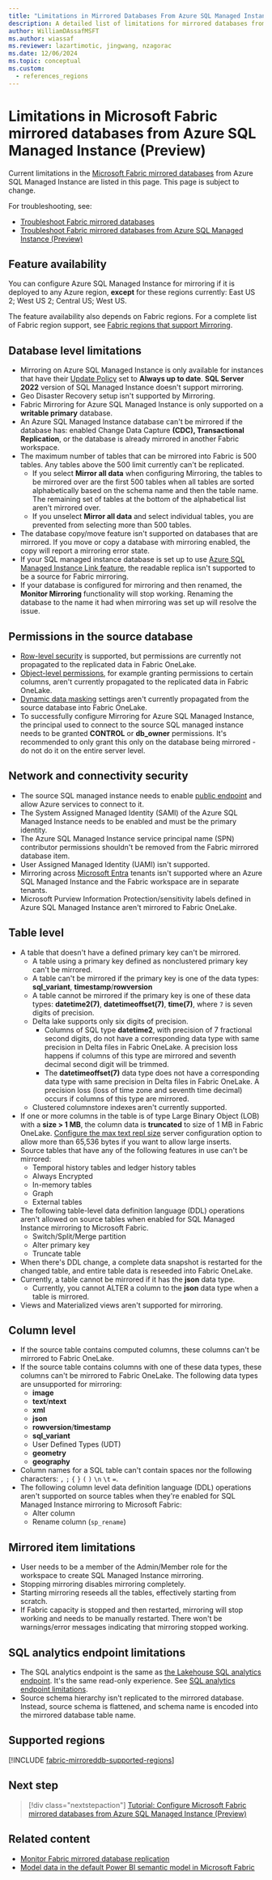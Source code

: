 ```yaml
---
title: "Limitations in Mirrored Databases From Azure SQL Managed Instance (Preview)"
description: A detailed list of limitations for mirrored databases from Azure SQL Managed Instance in Microsoft Fabric.
author: WilliamDAssafMSFT
ms.author: wiassaf
ms.reviewer: lazartimotic, jingwang, nzagorac
ms.date: 12/06/2024
ms.topic: conceptual
ms.custom:
  - references_regions
---
```

# Limitations in Microsoft Fabric mirrored databases from Azure SQL Managed Instance (Preview)

Current limitations in the [Microsoft Fabric mirrored databases](overview.md) from Azure SQL Managed Instance are listed in this page. This page is subject to change.

For troubleshooting, see:

- [Troubleshoot Fabric mirrored databases](troubleshooting.md)
- [Troubleshoot Fabric mirrored databases from Azure SQL Managed Instance (Preview)](azure-sql-managed-instance-troubleshoot.md)

## Feature availability

You can configure Azure SQL Managed Instance for mirroring if it is deployed to any Azure region, **except** for these regions currently: East US 2; West US 2; Central US; West US. 

The feature availability also depends on Fabric regions. For a complete list of Fabric region support, see [Fabric regions that support Mirroring](#supported-regions).

## Database level limitations

- Mirroring on Azure SQL Managed Instance is only available for instances that have their [Update Policy](/azure/azure-sql/managed-instance/update-policy?view=azuresql-mi&preserve-view=true) set to **Always up to date**. **SQL Server 2022** version of SQL Managed Instance doesn't support mirroring.
- Geo Disaster Recovery setup isn't supported by Mirroring.
- Fabric Mirroring for Azure SQL Managed Instance is only supported on a **writable primary** database.
- An Azure SQL Managed Instance database can't be mirrored if the database has: enabled Change Data Capture **(CDC), Transactional Replication**, or the database is already mirrored in another Fabric workspace.
- The maximum number of tables that can be mirrored into Fabric is 500 tables. Any tables above the 500 limit currently can't be replicated.
  - If you select **Mirror all data** when configuring Mirroring, the tables to be mirrored over are the first 500 tables when all tables are sorted alphabetically based on the schema name and then the table name. The remaining set of tables at the bottom of the alphabetical list aren't mirrored over.
  - If you unselect **Mirror all data** and select individual tables, you are prevented from selecting more than 500 tables.
- The database copy/move feature isn't supported on databases that are mirrored. If you move or copy a database with mirroring enabled, the copy will report a mirroring error state.
- If your SQL managed instance database is set up to use [Azure SQL Managed Instance Link feature](/azure/azure-sql/managed-instance/managed-instance-link-feature-overview?view=azuresql-mi&preserve-view=true), the readable replica isn't supported to be a source for Fabric mirroring.
- If your database is configured for mirroring and then renamed, the **Monitor Mirroring** functionality will stop working. Renaming the database to the name it had when mirroring was set up will resolve the issue.

## Permissions in the source database

- [Row-level security](/sql/relational-databases/security/row-level-security?view=azuresqldb-mi-current&preserve-view=true) is supported, but permissions are currently not propagated to the replicated data in Fabric OneLake.
- [Object-level permissions](/sql/t-sql/statements/grant-object-permissions-transact-sql?view=azuresqldb-mi-current&preserve-view=true), for example granting permissions to certain columns, aren't currently propagated to the replicated data in Fabric OneLake.
- [Dynamic data masking](/sql/relational-databases/security/dynamic-data-masking?view=azuresqldb-mi-current&preserve-view=true) settings aren't currently propagated from the source database into Fabric OneLake.
- To successfully configure Mirroring for Azure SQL Managed Instance, the principal used to connect to the source SQL managed instance needs to be granted **CONTROL** or **db_owner** permissions. It's recommended to only grant this only on the database being mirrored - do not do it on the entire server level.

## Network and connectivity security

- The source SQL managed instance needs to enable [public endpoint](/azure/azure-sql/managed-instance/public-endpoint-configure?view=azuresql&tabs=azure-portal&preserve-view=true) and allow Azure services to connect to it.
- The System Assigned Managed Identity (SAMI) of the Azure SQL Managed Instance needs to be enabled and must be the primary identity.
- The Azure SQL Managed Instance service principal name (SPN) contributor permissions shouldn't be removed from the Fabric mirrored database item.
- User Assigned Managed Identity (UAMI) isn't supported.
- Mirroring across [Microsoft Entra](/entra/fundamentals/new-name) tenants isn't supported where an Azure SQL Managed Instance and the Fabric workspace are in separate tenants.  
- Microsoft Purview Information Protection/sensitivity labels defined in Azure SQL Managed Instance aren't mirrored to Fabric OneLake.

## Table level

- A table that doesn't have a defined primary key can't be mirrored.
  - A table using a primary key defined as nonclustered primary key can't be mirrored.  
  - A table can't be mirrored if the primary key is one of the data types: **sql_variant**, **timestamp**/**rowversion**
  - A table cannot be mirrored if the primary key is one of these data types: **datetime2(7)**, **datetimeoffset(7)**, **time(7)**, where `7` is seven digits of precision.
  - Delta lake supports only six digits of precision.
    - Columns of SQL type **datetime2**, with precision of 7 fractional second digits, do not have a corresponding data type with same precision in Delta files in Fabric OneLake. A precision loss happens if columns of this type are mirrored and seventh decimal second digit will be trimmed.
    - The **datetimeoffset(7)** data type does not have a corresponding data type with same precision in Delta files in Fabric OneLake. A precision loss (loss of time zone and seventh time decimal) occurs if columns of this type are mirrored.   
  - Clustered columnstore indexes aren't currently supported.
- If one or more columns in the table is of type Large Binary Object (LOB) with a **size > 1 MB**, the column data is **truncated** to size of 1 MB in Fabric OneLake. [Configure the max text repl size](/sql/database-engine/configure-windows/configure-the-max-text-repl-size-server-configuration-option) server configuration option to allow more than 65,536 bytes if you want to allow large inserts.
- Source tables that have any of the following features in use can't be mirrored:
  - Temporal history tables and ledger history tables  
  - Always Encrypted
  - In-memory tables
  - Graph  
  - External tables  
- The following table-level data definition language (DDL) operations aren't allowed on source tables when enabled for SQL Managed Instance mirroring to Microsoft Fabric.
  - Switch/Split/Merge partition
  - Alter primary key  
  - Truncate table
- When there's DDL change, a complete data snapshot is restarted for the changed table, and entire table data is reseeded into Fabric OneLake.
- Currently, a table cannot be mirrored if it has the **json** <!-- or **vector** --> data type.
  - Currently, you cannot ALTER a column to the <!--**vector** or--> **json** data type when a table is mirrored.
- Views and Materialized views aren't supported for mirroring.

## Column level

- If the source table contains computed columns, these columns can't be mirrored to Fabric OneLake.  
- If the source table contains columns with one of these data types, these columns can't be mirrored to Fabric OneLake. The following data types are unsupported for mirroring:
  - **image**
  - **text**/**ntext**
  - **xml**
  - **json**
  - **rowversion**/**timestamp**
  - **sql_variant**
  - User Defined Types (UDT)
  - **geometry**
  - **geography**
- Column names for a SQL table can't contain spaces nor the following characters: `,` `;` `{` `}` `(` `)` `\n` `\t` `=`.
- The following column level data definition language (DDL) operations aren't supported on source tables when they're enabled for SQL Managed Instance mirroring to Microsoft Fabric:
  - Alter column
  - Rename column (`sp_rename`)

## Mirrored item limitations

- User needs to be a member of the Admin/Member role for the workspace to create SQL Managed Instance mirroring.  
- Stopping mirroring disables mirroring completely.  
- Starting mirroring reseeds all the tables, effectively starting from scratch.  
- If Fabric capacity is stopped and then restarted, mirroring will stop working and needs to be manually restarted. There won't be warnings/error messages indicating that mirroring stopped working.

## SQL analytics endpoint limitations

- The SQL analytics endpoint is the same as [the Lakehouse SQL analytics endpoint](../../data-engineering/lakehouse-overview.md#lakehouse-sql-analytics-endpoint). It's the same read-only experience. See [SQL analytics endpoint limitations](../../data-warehouse/limitations.md#limitations-of-the-sql-analytics-endpoint).
- Source schema hierarchy isn't replicated to the mirrored database. Instead, source schema is flattened, and schema name is encoded into the mirrored database table name.  

## Supported regions

[!INCLUDE [fabric-mirroreddb-supported-regions](../includes/fabric-mirroreddb-supported-regions.md)]

## Next step

> [!div class="nextstepaction"]
> [Tutorial: Configure Microsoft Fabric mirrored databases from Azure SQL Managed Instance (Preview)](azure-sql-managed-instance-tutorial.md)

## Related content

- [Monitor Fabric mirrored database replication](monitor.md)
- [Model data in the default Power BI semantic model in Microsoft Fabric](/fabric/data-warehouse/model-default-power-bi-dataset)
